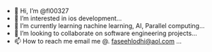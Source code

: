 - 👋 Hi, I’m @fl00327
- 👀 I’m interested in ios development...
- 🌱 I’m currently learning nachine learning, AI, Parallel computing...
- 💞️ I’m looking to collaborate on software engineering projects...
- 📫 How to reach me email me @. faseehlodhi@aol.com ...

<!---
fl00327/fl00327 is a ✨ special ✨ repository because its `README.md` (this file) appears on your GitHub profile.
You can click the Preview link to take a look at your changes.
--->
